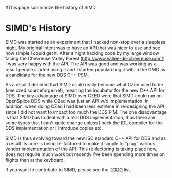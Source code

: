 #This page summarize the history of SIMD

# SIMD's History #

SIMD was started as an experiment that I hacked non-stop over a sleepless night. My original intent was to have an API that was nicer to use and see how simple I could get it. After a night hacking code by my large window facing the Chevreuse Valley Forest (http://www.vallee-de-chevreuse.com/) I was very happy with the API. The API was good and was working as a result people started using it and I started popularizing it within the OMG as a candidate for the new DDS C++ PSM.

As a result I decided that SIMD could really become what CZed used to be (see czed.sourceforge.net), meaning the incubator for the new C++ API for DDS. The key advantage of SIMD over CZED were that SIMD could run on OpenSplice DDS while CZed was just an API w/o implementation. In addition, when doing CZed I had been less extreme in re-designing the API since I did not want to impact too much the DDS PIM. The one disadvantage is that SIMD has to deal with a real DDS implementation, thus there are some types that I can't quite change unless I hack the IDL compiler for the DDS implementation or I introduce copies etc.

SIMD is thus evolving toward the new ISO standard C++ API for DDS and as a result its core is being re-factored to make it simple to "plug" various vendor implementation of the API. This re-factoring is taking place now, does not require much work but recently I've been spending more times on flights than at the keyboard.


If you want to contribute to SIMD, please see the [TODO](TODO.md) list.